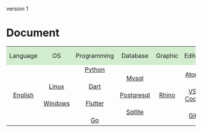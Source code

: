 <style>
.md0{margin-top: 150px;}
.md1{margin-top: 75px;}
.md2{margin-top: 50px;}
.md3{margin-top: 25px;}
.tbl1 td#header{background-color: D1ECCF}
.tbl1 tr#header{background-color: D1ECCF}
.tbl1 td {height: 50px;vertical-align: middle;}
</style>



version 1



# Document


<table class="tbl1">

<tr>
<td align="center" id="header">Language</td>
<td align="center" id="header">OS</td>
<td align="center" id="header">Programming</td>
<td align="center" id="header">Database</td>
<td align="center" id="header">Graphic</td>
<td align="center" id="header">Editor</td>
<td align="center" id="header">Finance</td>
</tr>

<tr>

<td align="center">
<a href="English/English.md">English</a>
</td>

<td align="center">
<a href="Linux/Linux.md">Linux</a>
<div class="md3"></div>
<a href="Windows/Windows.md">Windows</a>
</td>

<td align="center">
<a href="Python/Python.md">Python</a>
<div class="md3"></div>
<a href="Dart/Dart.md">Dart</a>
<div class="md3"></div>
<a href="Flutter/Flutter.md">Flutter</a>
<div class="md3"></div>
<a href="Go/Go.md">Go</a>
</td>

<td align="center">
<a href="Mysql/Mysql.md">Mysql</a>
<div class="md3"></div>
<a href="Postgresql/Postgresql.md">Postgresql</a>
<div class="md3"></div>
<a href="Sqllite/Sqllite.md">Sqllite</a>
</td>

<td align="center">
<a href="Rhino/Rhino.md">Rhino</a>
</td>

<td align="center">
<a href="Atom/0-Atom.md">Atom</a>
<div class="md3"></div>
<a href="VsCode/0-VsCode.md">VS Code</a>
<div class="md3"></div>
<a href="Git/0-Git.md">Git</a>
</td>

<td align="center">
<a href="Forex/Forex.md">Forex</a>
</td>

</tr>
</table>